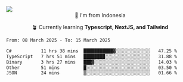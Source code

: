
<img align = "center" src="https://readme-typing-svg.herokuapp.com?font=Fira+Code&size=25&pause=1000&color=00F713&center=true&vCenter=true&random=false&width=850&height=70&lines=Hi+There+%F0%9F%91%8B%2C+Im+Julian+Caesar;"/>
<br>

<div align = "center">
  📌 I'm from Indonesia
  
  🪴 Currently learning **Typescript, NextJS, and Tailwind**
</div>

<!--START_SECTION:waka-->

```txt
From: 08 March 2025 - To: 15 March 2025

C#           11 hrs 38 mins  ███████████▓░░░░░░░░░░░░░   47.25 %
TypeScript   7 hrs 51 mins   ████████░░░░░░░░░░░░░░░░░   31.88 %
Binary       3 hrs 27 mins   ███▓░░░░░░░░░░░░░░░░░░░░░   14.03 %
Other        51 mins         █░░░░░░░░░░░░░░░░░░░░░░░░   03.50 %
JSON         24 mins         ▒░░░░░░░░░░░░░░░░░░░░░░░░   01.66 %
```

<!--END_SECTION:waka-->
